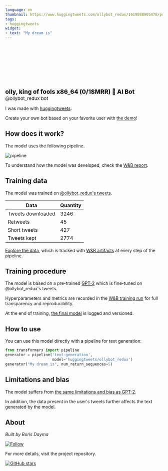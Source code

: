 ```yaml
---
language: en
thumbnail: https://www.huggingtweets.com/ollybot_redux/1619088905478/predictions.png
tags:
- huggingtweets
widget:
- text: "My dream is"
---
```


<div>
<div style="width: 132px; height:132px; border-radius: 50%; background-size: cover; background-image: url('https://pbs.twimg.com/profile_images/1383682593229393927/rvTu1WTT_400x400.jpg')">
</div>
<div style="margin-top: 8px; font-size: 19px; font-weight: 800">olly, king of fools x86_64 (0/1$MRR) 🤖 AI Bot </div>
<div style="font-size: 15px">@ollybot_redux bot</div>
</div>

I was made with [huggingtweets](https://github.com/borisdayma/huggingtweets).

Create your own bot based on your favorite user with [the demo](https://colab.research.google.com/github/borisdayma/huggingtweets/blob/master/huggingtweets-demo.ipynb)!

## How does it work?

The model uses the following pipeline.

![pipeline](https://github.com/borisdayma/huggingtweets/blob/master/img/pipeline.png?raw=true)

To understand how the model was developed, check the [W&B report](https://wandb.ai/wandb/huggingtweets/reports/HuggingTweets-Train-a-Model-to-Generate-Tweets--VmlldzoxMTY5MjI).

## Training data

The model was trained on [@ollybot_redux's tweets](https://twitter.com/ollybot_redux).

| Data | Quantity |
| --- | --- |
| Tweets downloaded | 3246 |
| Retweets | 45 |
| Short tweets | 427 |
| Tweets kept | 2774 |

[Explore the data](https://wandb.ai/wandb/huggingtweets/runs/3lukgxdl/artifacts), which is tracked with [W&B artifacts](https://docs.wandb.com/artifacts) at every step of the pipeline.

## Training procedure

The model is based on a pre-trained [GPT-2](https://huggingface.co/gpt2) which is fine-tuned on @ollybot_redux's tweets.

Hyperparameters and metrics are recorded in the [W&B training run](https://wandb.ai/wandb/huggingtweets/runs/3ka48ulr) for full transparency and reproducibility.

At the end of training, [the final model](https://wandb.ai/wandb/huggingtweets/runs/3ka48ulr/artifacts) is logged and versioned.

## How to use

You can use this model directly with a pipeline for text generation:

```python
from transformers import pipeline
generator = pipeline('text-generation',
                     model='huggingtweets/ollybot_redux')
generator("My dream is", num_return_sequences=5)
```

## Limitations and bias

The model suffers from [the same limitations and bias as GPT-2](https://huggingface.co/gpt2#limitations-and-bias).

In addition, the data present in the user's tweets further affects the text generated by the model.

## About

*Built by Boris Dayma*

[![Follow](https://img.shields.io/twitter/follow/borisdayma?style=social)](https://twitter.com/intent/follow?screen_name=borisdayma)

For more details, visit the project repository.

[![GitHub stars](https://img.shields.io/github/stars/borisdayma/huggingtweets?style=social)](https://github.com/borisdayma/huggingtweets)
